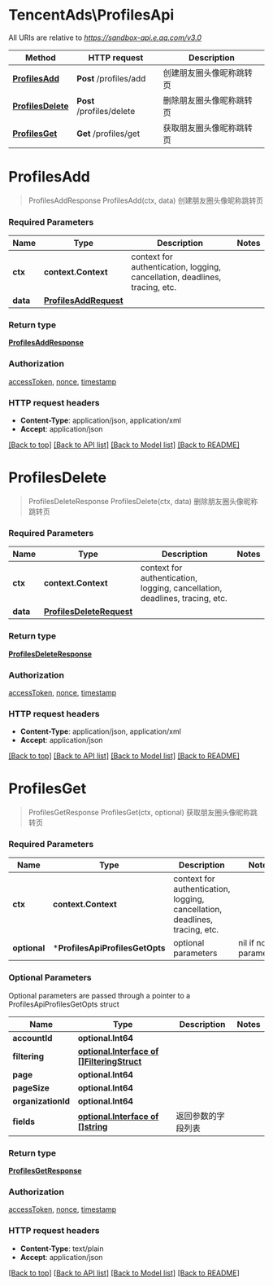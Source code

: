 # TencentAds\ProfilesApi

All URIs are relative to *https://sandbox-api.e.qq.com/v3.0*

Method | HTTP request | Description
------------- | ------------- | -------------
[**ProfilesAdd**](ProfilesApi.md#ProfilesAdd) | **Post** /profiles/add | 创建朋友圈头像昵称跳转页
[**ProfilesDelete**](ProfilesApi.md#ProfilesDelete) | **Post** /profiles/delete | 删除朋友圈头像昵称跳转页
[**ProfilesGet**](ProfilesApi.md#ProfilesGet) | **Get** /profiles/get | 获取朋友圈头像昵称跳转页


# **ProfilesAdd**
> ProfilesAddResponse ProfilesAdd(ctx, data)
创建朋友圈头像昵称跳转页

### Required Parameters

Name | Type | Description  | Notes
------------- | ------------- | ------------- | -------------
 **ctx** | **context.Context** | context for authentication, logging, cancellation, deadlines, tracing, etc.
  **data** | [**ProfilesAddRequest**](ProfilesAddRequest.md)|  | 

### Return type

[**ProfilesAddResponse**](ProfilesAddResponse.md)

### Authorization

[accessToken](../README.md#accessToken), [nonce](../README.md#nonce), [timestamp](../README.md#timestamp)

### HTTP request headers

 - **Content-Type**: application/json, application/xml
 - **Accept**: application/json

[[Back to top]](#) [[Back to API list]](../README.md#documentation-for-api-endpoints) [[Back to Model list]](../README.md#documentation-for-models) [[Back to README]](../README.md)

# **ProfilesDelete**
> ProfilesDeleteResponse ProfilesDelete(ctx, data)
删除朋友圈头像昵称跳转页

### Required Parameters

Name | Type | Description  | Notes
------------- | ------------- | ------------- | -------------
 **ctx** | **context.Context** | context for authentication, logging, cancellation, deadlines, tracing, etc.
  **data** | [**ProfilesDeleteRequest**](ProfilesDeleteRequest.md)|  | 

### Return type

[**ProfilesDeleteResponse**](ProfilesDeleteResponse.md)

### Authorization

[accessToken](../README.md#accessToken), [nonce](../README.md#nonce), [timestamp](../README.md#timestamp)

### HTTP request headers

 - **Content-Type**: application/json, application/xml
 - **Accept**: application/json

[[Back to top]](#) [[Back to API list]](../README.md#documentation-for-api-endpoints) [[Back to Model list]](../README.md#documentation-for-models) [[Back to README]](../README.md)

# **ProfilesGet**
> ProfilesGetResponse ProfilesGet(ctx, optional)
获取朋友圈头像昵称跳转页

### Required Parameters

Name | Type | Description  | Notes
------------- | ------------- | ------------- | -------------
 **ctx** | **context.Context** | context for authentication, logging, cancellation, deadlines, tracing, etc.
 **optional** | ***ProfilesApiProfilesGetOpts** | optional parameters | nil if no parameters

### Optional Parameters
Optional parameters are passed through a pointer to a ProfilesApiProfilesGetOpts struct

Name | Type | Description  | Notes
------------- | ------------- | ------------- | -------------
 **accountId** | **optional.Int64**|  | 
 **filtering** | [**optional.Interface of []FilteringStruct**](FilteringStruct.md)|  | 
 **page** | **optional.Int64**|  | 
 **pageSize** | **optional.Int64**|  | 
 **organizationId** | **optional.Int64**|  | 
 **fields** | [**optional.Interface of []string**](string.md)| 返回参数的字段列表 | 

### Return type

[**ProfilesGetResponse**](ProfilesGetResponse.md)

### Authorization

[accessToken](../README.md#accessToken), [nonce](../README.md#nonce), [timestamp](../README.md#timestamp)

### HTTP request headers

 - **Content-Type**: text/plain
 - **Accept**: application/json

[[Back to top]](#) [[Back to API list]](../README.md#documentation-for-api-endpoints) [[Back to Model list]](../README.md#documentation-for-models) [[Back to README]](../README.md)

